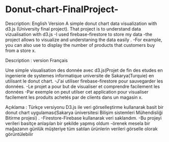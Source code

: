 # Donut-chart-FinalProject-
Description: English Version 
A simple donut chart data visualization with d3.js (University final project). That project is to understand data vizualisation with d3.js
-I used firebase-firestore to store my data 
-the project allows to visualize and understaning the data easily .
-For example, you can also use to display the number of products that customers buy from a store x.

Description : version Français 

Une simple visualisation des donnée avec d3.js(Projet de fin des etudes en ingenierie de systemes informatique universite de Sakarya(Turquie) en utilisant le  donut chart.
-J'ai utiliser firebase-firestore pour sauvegarder les données.
-Le projet a pour but de visualiser et comprendre facilement les données
-Par exemple on peut utilser cet application pour visualiser facilement les produits achetés par de clients dans un magasin x.

Açıklama : Türkçe versiyonu
 D3.js ile veri görselleştirme kullanarak basit bir donut chart uygulaması(Sakarya üniversitesi Bilişim sistemleri Mühendisliği Bitirme projesi) .
 -Firestore-Firebase kullanarak veri saklandım.
 -Bu projeyi verileri basitçe anlaşılan bir şekilde yapmış oldum
 -örenek mesela bir mağazanın günlük müşteriye tüm  satılan ürünlerin verileri görselle olorak görüntülebilir 


